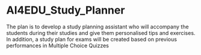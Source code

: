 # AI4EDU_Study_Planner
The plan is to develop a study planning assistant who will accompany the students during their studies and give them personalised tips and exercises. In addition, a study plan for exams will be created based on previous performances in Multiple Choice Quizzes
